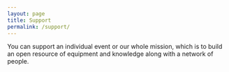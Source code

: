 ```yaml
---
layout: page
title: Support
permalink: /support/
---
```


You can support an individual event or our whole mission, which is to build an open resource of equipment and knowledge along with a network of people.